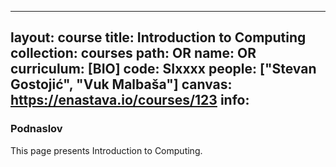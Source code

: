 
---
layout: course
title: Introduction to Computing
collection: courses
path: OR
name: OR
curriculum: [BIO]
code: SIxxxx
people: ["Stevan Gostojić", "Vuk Malbaša"]
canvas: https://enastava.io/courses/123
info:
---


### Podnaslov

This page presents Introduction to Computing.
